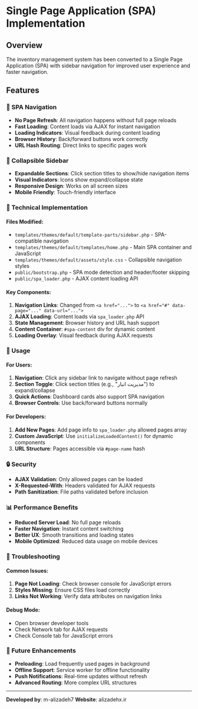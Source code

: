 # Single Page Application (SPA) Implementation

## Overview
The inventory management system has been converted to a Single Page Application (SPA) with sidebar navigation for improved user experience and faster navigation.

## Features

### 🚀 SPA Navigation
- **No Page Refresh**: All navigation happens without full page reloads
- **Fast Loading**: Content loads via AJAX for instant navigation
- **Loading Indicators**: Visual feedback during content loading
- **Browser History**: Back/forward buttons work correctly
- **URL Hash Routing**: Direct links to specific pages work

### 📱 Collapsible Sidebar
- **Expandable Sections**: Click section titles to show/hide navigation items
- **Visual Indicators**: Icons show expand/collapse state
- **Responsive Design**: Works on all screen sizes
- **Mobile Friendly**: Touch-friendly interface

### 🔧 Technical Implementation

#### Files Modified:
- `templates/themes/default/template-parts/sidebar.php` - SPA-compatible navigation
- `templates/themes/default/templates/home.php` - Main SPA container and JavaScript
- `templates/themes/default/assets/style.css` - Collapsible navigation styles
- `public/bootstrap.php` - SPA mode detection and header/footer skipping
- `public/spa_loader.php` - AJAX content loading API

#### Key Components:

1. **Navigation Links**: Changed from `<a href="...">` to `<a href="#" data-page="..." data-url="...">`
2. **AJAX Loading**: Content loads via `spa_loader.php` API
3. **State Management**: Browser history and URL hash support
4. **Content Container**: `#spa-content` div for dynamic content
5. **Loading Overlay**: Visual feedback during AJAX requests

### 🎯 Usage

#### For Users:
1. **Navigation**: Click any sidebar link to navigate without page refresh
2. **Section Toggle**: Click section titles (e.g., "مدیریت انبار") to expand/collapse
3. **Quick Actions**: Dashboard cards also support SPA navigation
4. **Browser Controls**: Use back/forward buttons normally

#### For Developers:
1. **Add New Pages**: Add page info to `spa_loader.php` allowed pages array
2. **Custom JavaScript**: Use `initializeLoadedContent()` for dynamic components
3. **URL Structure**: Pages accessible via `#page-name` hash

### 🔒 Security
- **AJAX Validation**: Only allowed pages can be loaded
- **X-Requested-With**: Headers validated for AJAX requests
- **Path Sanitization**: File paths validated before inclusion

### 📊 Performance Benefits
- **Reduced Server Load**: No full page reloads
- **Faster Navigation**: Instant content switching
- **Better UX**: Smooth transitions and loading states
- **Mobile Optimized**: Reduced data usage on mobile devices

### 🐛 Troubleshooting

#### Common Issues:
1. **Page Not Loading**: Check browser console for JavaScript errors
2. **Styles Missing**: Ensure CSS files load correctly
3. **Links Not Working**: Verify data attributes on navigation links

#### Debug Mode:
- Open browser developer tools
- Check Network tab for AJAX requests
- Check Console tab for JavaScript errors

### 🔄 Future Enhancements
- **Preloading**: Load frequently used pages in background
- **Offline Support**: Service worker for offline functionality
- **Push Notifications**: Real-time updates without refresh
- **Advanced Routing**: More complex URL structures

---

**Developed by**: m-alizadeh7
**Website**: alizadehx.ir
